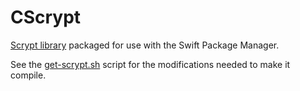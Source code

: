 # CScrypt

[Scrypt library](https://github.com/Tarsnap/scrypt) packaged for use with the Swift Package Manager.

See the [get-scrypt.sh](get-scrypt.sh) script for the modifications needed to make it compile.
